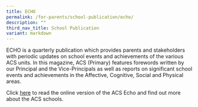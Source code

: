 ```yaml
---
title: ECHO
permalink: /for-parents/school-publication/echo/
description: ""
third_nav_title: School Publication
variant: markdown
---
```

ECHO is a quarterly publication which provides parents and stakeholders
with periodic updates on school events and achievements of the various
ACS units. In this magazine, ACS (Primary) features forewords written by
our Principal and the Vice-Principals as well as reports on significant
school events and achievements in the Affective, Cognitive, Social and
Physical areas.


Click [here](https://acsecho.com/) to read the online version of the ACS Echo and find out more about the ACS
schools.<p></p>
<p></p>